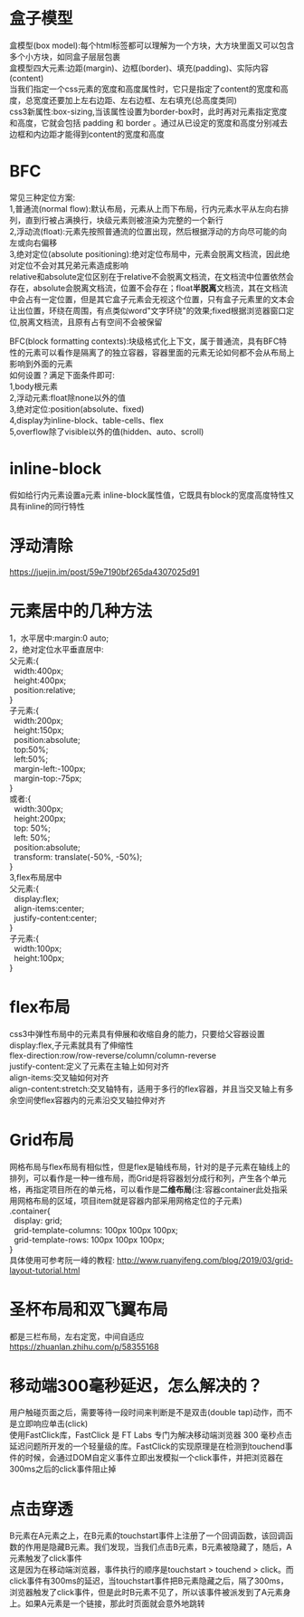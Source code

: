 # 盒子模型
盒模型(box model):每个html标签都可以理解为一个方块，大方块里面又可以包含多个小方块，如同盒子层层包裹  
盒模型四大元素:边距(margin)、边框(border)、填充(padding)、实际内容(content)  
当我们指定一个css元素的宽度和高度属性时，它只是指定了content的宽度和高度，总宽度还要加上左右边距、左右边框、左右填充(总高度类同)  
css3新属性:box-sizing,当该属性设置为border-box时，此时再对元素指定宽度和高度，它就会包括 padding 和 border 。通过从已设定的宽度和高度分别减去边框和内边距才能得到content的宽度和高度  

# BFC
常见三种定位方案:  
1,普通流(normal flow):默认布局，元素从上而下布局，行内元素水平从左向右排列，直到行被占满换行，块级元素则被渲染为完整的一个新行  
2,浮动流(float):元素先按照普通流的位置出现，然后根据浮动的方向尽可能的向左或向右偏移  
3,绝对定位(absolute positioning):绝对定位布局中，元素会脱离文档流，因此绝对定位不会对其兄弟元素造成影响  
relative和absolute定位区别在于relative不会脱离文档流，在文档流中位置依然会存在，absolute会脱离文档流，位置不会存在；float**半脱离**文档流，其在文档流中会占有一定位置，但是其它盒子元素会无视这个位置，只有盒子元素里的文本会让出位置，环绕在周围，有点类似word"文字环绕"的效果;fixed根据浏览器窗口定位,脱离文档流，且原有占有空间不会被保留  

BFC(block formatting contexts):块级格式化上下文，属于普通流，具有BFC特性的元素可以看作是隔离了的独立容器，容器里面的元素无论如何都不会从布局上影响到外面的元素  
如何设置？满足下面条件即可:  
1,body根元素  
2,浮动元素:float除none以外的值  
3,绝对定位:position(absolute、fixed)  
4,display为inline-block、table-cells、flex  
5,overflow除了visible以外的值(hidden、auto、scroll)  
# inline-block
假如给行内元素设置a元素 inline-block属性值，它既具有block的宽度高度特性又具有inline的同行特性
# 浮动清除
https://juejin.im/post/59e7190bf265da4307025d91
# 元素居中的几种方法
1，水平居中:margin:0 auto;  
2，绝对定位水平垂直居中:  
  父元素:{  
     &nbsp;&nbsp;width:400px;  
     &nbsp;&nbsp;height:400px;  
     &nbsp;&nbsp;position:relative;  
  }  
  子元素:{  
     &nbsp;&nbsp;width:200px;  
     &nbsp;&nbsp;height:150px;  
     &nbsp;&nbsp;position:absolute;  
     &nbsp;&nbsp;top:50%;  
     &nbsp;&nbsp;left:50%;  
     &nbsp;&nbsp;margin-left:-100px;  
     &nbsp;&nbsp;margin-top:-75px;  
  }  
  或者:{  
     &nbsp;&nbsp;width:300px;  
     &nbsp;&nbsp;height:200px;  
     &nbsp;&nbsp;top: 50%;  
     &nbsp;&nbsp;left: 50%;  
     &nbsp;&nbsp;position:absolute;    
     &nbsp;&nbsp;transform: translate(-50%, -50%);    
  }  
  3,flex布局居中  
  父元素:{  
     &nbsp;&nbsp;display:flex;  
     &nbsp;&nbsp;align-items:center;  
     &nbsp;&nbsp;justify-content:center;  
  }  
  子元素:{  
    &nbsp;&nbsp;width:100px;  
    &nbsp;&nbsp;height:100px;  
  }  

# flex布局
css3中弹性布局中的元素具有伸展和收缩自身的能力，只要给父容器设置display:flex,子元素就具有了伸缩性  
flex-direction:row/row-reverse/column/column-reverse  
justify-content:定义了元素在主轴上如何对齐  
align-items:交叉轴如何对齐  
align-content:stretch:交叉轴特有，适用于多行的flex容器，并且当交叉轴上有多余空间使flex容器内的元素沿交叉轴拉伸对齐



# Grid布局
网格布局与flex布局有相似性，但是flex是轴线布局，针对的是子元素在轴线上的排列，可以看作是一种一维布局，而Grid是将容器划分成行和列，产生各个单元格，再指定项目所在的单元格，可以看作是**二维布局**(注:容器container此处指采用网格布局的区域，项目item就是容器内部采用网格定位的子元素)  
.container{  
     &nbsp;&nbsp;display: grid;  
     &nbsp;&nbsp;grid-template-columns: 100px 100px 100px;  
     &nbsp;&nbsp;grid-template-rows: 100px 100px 100px;  
}  
具体使用可参考阮一峰的教程:
http://www.ruanyifeng.com/blog/2019/03/grid-layout-tutorial.html

# 圣杯布局和双飞翼布局
都是三栏布局，左右定宽，中间自适应
https://zhuanlan.zhihu.com/p/58355168
# 移动端300毫秒延迟，怎么解决的？
用户触碰页面之后，需要等待一段时间来判断是不是双击(double tap)动作，而不是立即响应单击(click)  
使用FastClick库，FastClick 是 FT Labs 专门为解决移动端浏览器 300 毫秒点击延迟问题所开发的一个轻量级的库。FastClick的实现原理是在检测到touchend事件的时候，会通过DOM自定义事件立即出发模拟一个click事件，并把浏览器在300ms之后的click事件阻止掉  
# 点击穿透
B元素在A元素之上，在B元素的touchstart事件上注册了一个回调函数，该回调函数的作用是隐藏B元素。我们发现，当我们点击B元素，B元素被隐藏了，随后，A元素触发了click事件  
这是因为在移动端浏览器，事件执行的顺序是touchstart > touchend > click。而click事件有300ms的延迟，当touchstart事件把B元素隐藏之后，隔了300ms，浏览器触发了click事件，但是此时B元素不见了，所以该事件被派发到了A元素身上。如果A元素是一个链接，那此时页面就会意外地跳转
